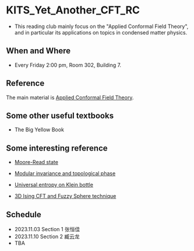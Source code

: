# KITS_Yet_Another_CFT_RC
* This reading club mainly focus on the "Applied Conformal Field Theory", and in particular its applications on topics in condensed matter physics.
## When and Where
* Every Friday 2:00 pm, Room 302, Building 7.
## Reference
The main material is [Applied Conformal Field Theory](https://arxiv.org/abs/hep-th/9108028). 

## Some other useful textbooks
* The Big Yellow Book

## Some interesting reference

* [Moore-Read state](https://www.physics.rutgers.edu/~gmoore/MooreReadNonabelions.pdf)

* [Modular invariance and topological phase](https://arxiv.org/pdf/1202.4484.pdf)

* [Universal entropy on Klein bottle](https://arxiv.org/pdf/1707.05812.pdf)

* [3D Ising CFT and Fuzzy Sphere technique](https://journals.aps.org/prx/pdf/10.1103/PhysRevX.13.021009)

## Schedule
* 2023.11.03 Section 1 张恒佳
* 2023.11.10 Section 2 臧云龙
* TBA

